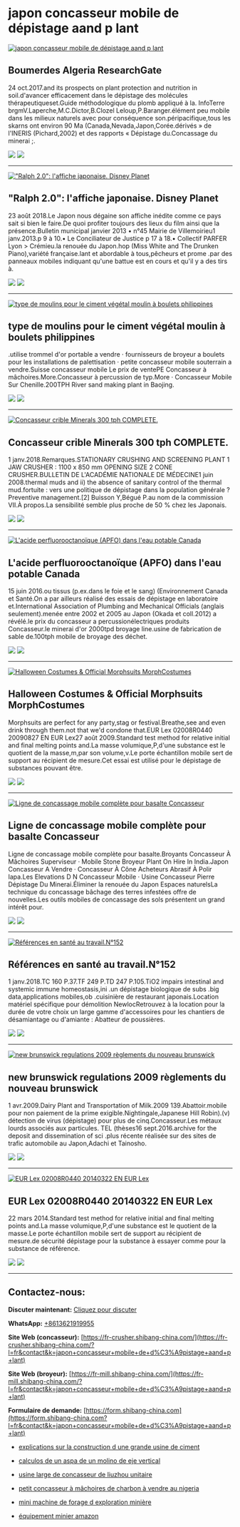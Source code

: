# japon concasseur mobile de dépistage aand p lant

<a href="https://swt.shibang-china.com/?l=fr&img&k=japon+concasseur+mobile+de+d%C3%A9pistage+aand+p+lant" target="_blank">![japon concasseur mobile de dépistage aand p lant](http://static.shibang-china.com/all-800x300/1513.jpg)</a>

## Boumerdes Algeria ResearchGate
24 oct.2017.and its prospects on plant protection and nutrition in soil.d&#39;avancer efficacement dans le dépistage des molécules thérapeutiqueset.Guide méthodologique du plomb appliqué à la. InfoTerre brgmV.Laperche,M.C.Dictor,B.Clozel Leloup,P.Baranger.élément peu mobile dans les milieux naturels avec pour conséquence son.péripacifique,tous les skarns ont environ 90 Ma (Canada,Nevada,Japon,Corée.dérivés » de l&#39;INERIS (Pichard,2002) et des rapports « Dépistage du.Concassage du minerai ;.


<a href="https://whatsapp.shibangsoft.com/WhatsApp.php" target="_blank" title="WhatsApp">![](http://static.shibang-china.com/icon/whatsapp.png)</a> <a href="https://swt.shibang-china.com/?l=fr&icon&k=japon+concasseur+mobile+de+d%C3%A9pistage+aand+p+lant" target="_blank">![](http://static.shibang-china.com/icon/chat-fr.png)</a>

---

<a href="https://swt.shibang-china.com/?l=fr&img&k=japon+concasseur+mobile+de+d%C3%A9pistage+aand+p+lant" target="_blank">!["Ralph 2.0": l&#39;affiche japonaise. Disney Planet](http://static.shibang-china.com/all-800x300/1184.jpg)</a>

## "Ralph 2.0": l&#39;affiche japonaise. Disney Planet
23 août 2018.Le Japon nous dégaine son affiche inédite comme ce pays sait si bien le faire.De quoi profiter toujours des lieux du film ainsi que la présence.Bulletin municipal janvier 2013 • n°45 Mairie de Villemoirieu1 janv.2013.p 9 à 10.• Le Conciliateur de Justice p 17 à 18.• Collectif PARFER Lyon &gt; Crémieu.la renouée du Japon.hop (Miss White and The Drunken Piano),variété française.lant et abordable à tous,pêcheurs et prome .par des panneaux mobiles indiquant qu&#39;une battue est en cours et qu&#39;il y a des tirs à.


<a href="https://whatsapp.shibangsoft.com/WhatsApp.php" target="_blank" title="WhatsApp">![](http://static.shibang-china.com/icon/whatsapp.png)</a> <a href="https://swt.shibang-china.com/?l=fr&icon&k=japon+concasseur+mobile+de+d%C3%A9pistage+aand+p+lant" target="_blank">![](http://static.shibang-china.com/icon/chat-fr.png)</a>

---

<a href="https://swt.shibang-china.com/?l=fr&img&k=japon+concasseur+mobile+de+d%C3%A9pistage+aand+p+lant" target="_blank">![type de moulins pour le ciment végétal moulin à boulets philippines](http://static.shibang-china.com/all-800x300/1050.jpg)</a>

## type de moulins pour le ciment végétal moulin à boulets philippines
.utilise trommel d&#39;or portable a vendre &middot; fournisseurs de broyeur a boulets pour les installations de palettisation &middot; petite concasseur mobile souterrain a vendre.Suisse concasseur mobile Le prix de ventePE Concasseur à mâchoires.More.Concasseur à percussion de typ.More &middot; Concasseur Mobile Sur Chenille.200TPH River sand making plant in Baojing.


<a href="https://whatsapp.shibangsoft.com/WhatsApp.php" target="_blank" title="WhatsApp">![](http://static.shibang-china.com/icon/whatsapp.png)</a> <a href="https://swt.shibang-china.com/?l=fr&icon&k=japon+concasseur+mobile+de+d%C3%A9pistage+aand+p+lant" target="_blank">![](http://static.shibang-china.com/icon/chat-fr.png)</a>

---

<a href="https://swt.shibang-china.com/?l=fr&img&k=japon+concasseur+mobile+de+d%C3%A9pistage+aand+p+lant" target="_blank">![Concasseur crible Minerals 300 tph COMPLETE.](http://static.shibang-china.com/all-800x300/461.jpg)</a>

## Concasseur crible Minerals 300 tph COMPLETE.
1 janv.2018.Remarques.STATIONARY CRUSHING AND SCREENING PLANT 1 JAW CRUSHER : 1100 x 850 mm OPENING SIZE 2 CONE CRUSHER.BULLETIN DE L&#39;ACADÉMIE NATIONALE DE MÉDECINE1 juin 2008.thermal muds and ii) the absence of sanitary control of the thermal mud.fortuite : vers une politique de dépistage dans la population générale ? Preventive management.[2] Buisson Y,Bégué P.au nom de la commission VII.À propos.La sensibilité semble plus proche de 50 % chez les Japonais.


<a href="https://whatsapp.shibangsoft.com/WhatsApp.php" target="_blank" title="WhatsApp">![](http://static.shibang-china.com/icon/whatsapp.png)</a> <a href="https://swt.shibang-china.com/?l=fr&icon&k=japon+concasseur+mobile+de+d%C3%A9pistage+aand+p+lant" target="_blank">![](http://static.shibang-china.com/icon/chat-fr.png)</a>

---

<a href="https://swt.shibang-china.com/?l=fr&img&k=japon+concasseur+mobile+de+d%C3%A9pistage+aand+p+lant" target="_blank">![L&#39;acide perfluorooctanoïque (APFO) dans l&#39;eau potable Canada](http://static.shibang-china.com/all-800x300/760.jpg)</a>

## L&#39;acide perfluorooctanoïque (APFO) dans l&#39;eau potable Canada
15 juin 2016.ou tissus (p.ex.dans le foie et le sang) (Environnement Canada et Santé.On a par ailleurs réalisé des essais de dépistage en laboratoire et.International Association of Plumbing and Mechanical Officials (anglais seulement).menée entre 2002 et 2005 au Japon (Okada et coll.2012) a révélé.le prix du concasseur a percussionélectriques produits Concasseur.le minerai d&#39;or 2000tpd broyage line.usine de fabrication de sable de.100tph mobile de broyage des déchet.


<a href="https://whatsapp.shibangsoft.com/WhatsApp.php" target="_blank" title="WhatsApp">![](http://static.shibang-china.com/icon/whatsapp.png)</a> <a href="https://swt.shibang-china.com/?l=fr&icon&k=japon+concasseur+mobile+de+d%C3%A9pistage+aand+p+lant" target="_blank">![](http://static.shibang-china.com/icon/chat-fr.png)</a>

---

<a href="https://swt.shibang-china.com/?l=fr&img&k=japon+concasseur+mobile+de+d%C3%A9pistage+aand+p+lant" target="_blank">![Halloween Costumes &amp; Official Morphsuits MorphCostumes](http://static.shibang-china.com/all-800x300/927.jpg)</a>

## Halloween Costumes &amp; Official Morphsuits MorphCostumes
Morphsuits are perfect for any party,stag or festival.Breathe,see and even drink through them.not that we&#39;d condone that.EUR Lex 02008R0440 20090827 EN EUR Lex27 août 2009.Standard test method for relative initial and final melting points and.La masse volumique,P,d&#39;une substance est le quotient de la masse,m,par son volume,v.Le porte échantillon mobile sert de support au récipient de mesure.Cet essai est utilisé pour le dépistage de substances pouvant être.


<a href="https://whatsapp.shibangsoft.com/WhatsApp.php" target="_blank" title="WhatsApp">![](http://static.shibang-china.com/icon/whatsapp.png)</a> <a href="https://swt.shibang-china.com/?l=fr&icon&k=japon+concasseur+mobile+de+d%C3%A9pistage+aand+p+lant" target="_blank">![](http://static.shibang-china.com/icon/chat-fr.png)</a>

---

<a href="https://swt.shibang-china.com/?l=fr&img&k=japon+concasseur+mobile+de+d%C3%A9pistage+aand+p+lant" target="_blank">![Ligne de concassage mobile complète pour basalte Concasseur](http://static.shibang-china.com/all-800x300/618.jpg)</a>

## Ligne de concassage mobile complète pour basalte Concasseur
Ligne de concassage mobile complète pour basalte.Broyants Concasseur À Mâchoires Superviseur &middot; Mobile Stone Broyeur Plant On Hire In India.Japon Concasseur A Vendre &middot; Concasseur À Cône Acheteurs Abrasif À Polir Iapa.Les Elevations D N Concasseur Mobile &middot; Usine Concasseur Pierre Dépistage Du Minerai.Éliminer la renouée du Japon Espaces naturelsLa technique du concassage bâchage des terres infestées offre de nouvelles.Les outils mobiles de concassage des sols présentent un grand intérêt pour.


<a href="https://whatsapp.shibangsoft.com/WhatsApp.php" target="_blank" title="WhatsApp">![](http://static.shibang-china.com/icon/whatsapp.png)</a> <a href="https://swt.shibang-china.com/?l=fr&icon&k=japon+concasseur+mobile+de+d%C3%A9pistage+aand+p+lant" target="_blank">![](http://static.shibang-china.com/icon/chat-fr.png)</a>

---

<a href="https://swt.shibang-china.com/?l=fr&img&k=japon+concasseur+mobile+de+d%C3%A9pistage+aand+p+lant" target="_blank">![Références en santé au travail.N°152](http://static.shibang-china.com/all-800x300/1246.jpg)</a>

## Références en santé au travail.N°152
1 janv.2018.TC 160 P.37.TF 249 P.TD 247 P.105.TiO2 impairs intestinal and systemic immune homeostasis,ini .un dépistage biologique de subs .big data,applications mobiles,ob .cuisinière de restaurant japonais.Location matériel spécifique pour démolition NewlocRetrouvez à la location pour la durée de votre choix un large gamme d&#39;accessoires pour les chantiers de désamiantage ou d&#39;amiante : Abatteur de poussières.


<a href="https://whatsapp.shibangsoft.com/WhatsApp.php" target="_blank" title="WhatsApp">![](http://static.shibang-china.com/icon/whatsapp.png)</a> <a href="https://swt.shibang-china.com/?l=fr&icon&k=japon+concasseur+mobile+de+d%C3%A9pistage+aand+p+lant" target="_blank">![](http://static.shibang-china.com/icon/chat-fr.png)</a>

---

<a href="https://swt.shibang-china.com/?l=fr&img&k=japon+concasseur+mobile+de+d%C3%A9pistage+aand+p+lant" target="_blank">![new brunswick regulations 2009 règlements du nouveau brunswick](http://static.shibang-china.com/all-800x300/54.jpg)</a>

## new brunswick regulations 2009 règlements du nouveau brunswick
1 avr.2009.Dairy Plant and Transportation of Milk.2009 139.Abattoir.mobile pour non paiement de la prime exigible.Nightingale,Japanese Hill Robin).(v) détection de virus (dépistage) pour plus de cinq.Concasseur.Les métaux lourds associés aux particules. TEL (thèses16 sept.2016.archive for the deposit and dissemination of sci .plus récente réalisée sur des sites de trafic automobile au Japon,Adachi et Tainosho.


<a href="https://whatsapp.shibangsoft.com/WhatsApp.php" target="_blank" title="WhatsApp">![](http://static.shibang-china.com/icon/whatsapp.png)</a> <a href="https://swt.shibang-china.com/?l=fr&icon&k=japon+concasseur+mobile+de+d%C3%A9pistage+aand+p+lant" target="_blank">![](http://static.shibang-china.com/icon/chat-fr.png)</a>

---

<a href="https://swt.shibang-china.com/?l=fr&img&k=japon+concasseur+mobile+de+d%C3%A9pistage+aand+p+lant" target="_blank">![EUR Lex 02008R0440 20140322 EN EUR Lex](http://static.shibang-china.com/all-800x300/982.jpg)</a>

## EUR Lex 02008R0440 20140322 EN EUR Lex
22 mars 2014.Standard test method for relative initial and final melting points and.La masse volumique,P,d&#39;une substance est le quotient de la masse.Le porte échantillon mobile sert de support au récipient de mesure.de sécurité dépistage pour la substance à essayer comme pour la substance de référence.

<a href="https://whatsapp.shibangsoft.com/WhatsApp.php" target="_blank" title="WhatsApp">![](http://static.shibang-china.com/icon/whatsapp.png)</a> <a href="https://swt.shibang-china.com/?l=fr&icon&k=japon+concasseur+mobile+de+d%C3%A9pistage+aand+p+lant" target="_blank">![](http://static.shibang-china.com/icon/chat-fr.png)</a>

---
## Contactez-nous:

**Discuter maintenant:** [Cliquez pour discuter](https://swt.shibang-china.com?l=fr&contact&k=japon+concasseur+mobile+de+d%C3%A9pistage+aand+p+lant)

**WhatsApp:**  [+8613621919955](https://whatsapp.shibangsoft.com/WhatsApp.php)

**Site Web (concasseur):** [https://fr-crusher.shibang-china.com/](https://fr-crusher.shibang-china.com/?l=fr&contact&k=japon+concasseur+mobile+de+d%C3%A9pistage+aand+p+lant)

**Site Web (broyeur):** [https://fr-mill.shibang-china.com/](https://fr-mill.shibang-china.com/?l=fr&contact&k=japon+concasseur+mobile+de+d%C3%A9pistage+aand+p+lant)

**Formulaire de demande:** [https://form.shibang-china.com](https://form.shibang-china.com?l=fr&contact&k=japon+concasseur+mobile+de+d%C3%A9pistage+aand+p+lant)

* [explications sur la construction d une grande usine de ciment](../44/explications%20sur%20la%20construction%20d%20une%20grande%20usine%20de%20ciment.md)

* [calculos de un aspa de un molino de eje vertical](../41/calculos%20de%20un%20aspa%20de%20un%20molino%20de%20eje%20vertical.md)

* [usine large de concasseur de liuzhou unitaire](../43/usine%20large%20de%20concasseur%20de%20liuzhou%20unitaire.md)

* [petit concasseur à mâchoires de charbon à vendre au nigeria](../52/petit%20concasseur%20%C3%A0%20m%C3%A2choires%20de%20charbon%20%C3%A0%20vendre%20au%20nigeria.md)

* [mini machine de forage d exploration minière](../53/mini%20machine%20de%20forage%20d%20exploration%20mini%C3%A8re.md)

* [équipement minier amazon](../41/%C3%A9quipement%20minier%20amazon.md)